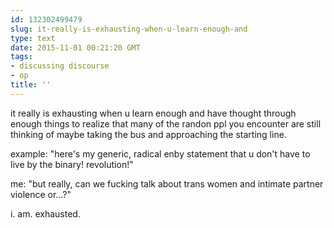 ```yaml
---
id: 132302499479
slug: it-really-is-exhausting-when-u-learn-enough-and
type: text
date: 2015-11-01 00:21:20 GMT
tags:
- discussing discourse
- op
title: ''
---
```

it really is exhausting when u learn enough and have thought through enough things to realize that many of the randon ppl you encounter are still thinking of maybe taking the bus and approaching the starting line.

example: "here's my generic, radical enby statement that u don't have to live by the binary! revolution!"

me: "but really, can we fucking talk about trans women and intimate partner violence or...?"

i. am. exhausted.
